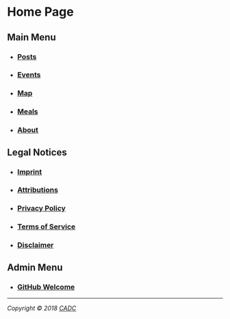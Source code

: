 # Home Page 

## Main Menu
* ### [Posts](Posts.html)
* ### [Events](Events.html)
* ### [Map](Map.html)
* ### [Meals](Meals.html)
* ### [About](About.html)

## Legal Notices
* ### [Imprint](legal/Imprint.html)
* ### [Attributions](legal/Attributions.html)
* ### [Privacy Policy](legal/Privacy.html)
* ### [Terms of Service](legal/Tos.html)
* ### [Disclaimer](legal/Disclaimer.html)

## Admin Menu
* ### [GitHub Welcome](Welcome.html)

* * *
*Copyright © 2018 [CADC](http://cadc.com)* 
